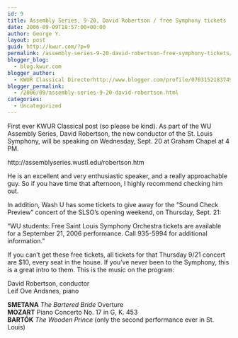 ```yaml
---
id: 9
title: Assembly Series, 9-20, David Robertson / free Symphony tickets
date: 2006-09-09T18:57:00+00:00
author: George Y.
layout: post
guid: http://kwur.com/?p=9
permalink: /assembly-series-9-20-david-robertson-free-symphony-tickets/
blogger_blog:
  - blog.kwur.com
blogger_author:
  - KWUR Classical Directorhttp://www.blogger.com/profile/07031521837492667839noreply@blogger.com
blogger_permalink:
  - /2006/09/assembly-series-9-20-david-robertson.html
categories:
  - Uncategorized
---
```

<div class="pf-content">
  <p>
    First ever KWUR Classical post (so please be kind). As part of the WU Assembly Series, David Robertson, the new conductor of the St. Louis Symphony, will be speaking on Wednesday, Sept. 20 at Graham Chapel at 4 PM.
  </p>
  
  <p>
    http://assemblyseries.wustl.edu/robertson.htm
  </p>
  
  <p>
    He is an excellent and very enthusiastic speaker, and a really approachable guy. So if you have time that afternoon, I highly recommend checking him out.
  </p>
  
  <p>
    In addition, Wash U has some tickets to give away for the “Sound Check Preview” concert of the SLSO’s opening weekend, on Thursday, Sept. 21:
  </p>
  
  <p>
    “WU students: Free Saint Louis Symphony Orchestra tickets are available for a September 21, 2006 performance. Call 935-5994 for additional information.”
  </p>
  
  <p>
    If you can’t get these free tickets, all tickets for that Thursday 9/21 concert are $10, every seat in the house. If you’ve never been to the Symphony, this is a great intro to them. This is the music on the program:
  </p>
  
  <p>
    David Robertson, conductor<br /> Leif Ove Andsnes, piano
  </p>
  
  <p>
    <b>SMETANA</b> <i>The Bartered Bride</i> Overture<br /> <b>MOZART</b> Piano Concerto No. 17 in G, K. 453<br /> <b>BARTÓK</b> <i>The Wooden Prince</i> (only the second performance ever in St. Louis)
  </p>
</div>